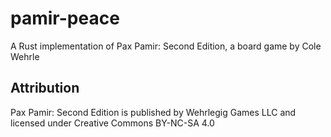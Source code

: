 # pamir-peace

A Rust implementation of Pax Pamir: Second Edition, a board game by Cole Wehrle

## Attribution

Pax Pamir: Second Edition is published by Wehrlegig Games LLC and licensed under Creative Commons BY-NC-SA 4.0
